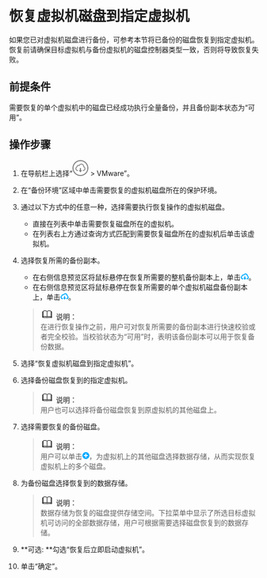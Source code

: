 # 恢复虚拟机磁盘到指定虚拟机<a name="cbr_03_0080"></a>

如果您已对虚拟机磁盘进行备份，可参考本节将已备份的磁盘恢复到指定虚拟机。恢复前请确保目标虚拟机与备份虚拟机的磁盘控制器类型一致，否则将导致恢复失败。

## 前提条件<a name="zh-cn_topic_0174656209_section65210034"></a>

需要恢复的单个虚拟机中的磁盘已经成功执行全量备份，并且备份副本状态为“可用”。

## 操作步骤<a name="zh-cn_topic_0174656209_section1370434492115"></a>

1.  在导航栏上选择“![](figures/icon-bigdownload.png)  \> VMware”。
2.  在“备份环境”区域中单击需要恢复的虚拟机磁盘所在的保护环境。
3.  通过以下方式中的任意一种，选择需要执行恢复操作的虚拟机磁盘。
    -   直接在列表中单击需要恢复磁盘所在的虚拟机。
    -   在列表右上方通过查询方式匹配到需要恢复磁盘所在的虚拟机后单击该虚拟机。

4.  选择恢复所需的备份副本。

    -   在右侧信息预览区将鼠标悬停在恢复所需要的整机备份副本上，单击![](figures/icon-download1.png)。
    -   在右侧信息预览区将鼠标悬停在恢复所需要的单个虚拟机磁盘备份副本上，单击![](figures/icon-download1.png)。

    >![](public_sys-resources/icon-note.gif) **说明：**   
    >在进行恢复操作之前，用户可对恢复所需要的备份副本进行快速校验或者完全校验。当校验状态为“可用”时，表明该备份副本可以用于恢复备份数据。  

5.  选择“恢复虚拟机磁盘到指定虚拟机”。
6.  选择备份磁盘恢复到的指定虚拟机。

    >![](public_sys-resources/icon-note.gif) **说明：**   
    >用户也可以选择将备份磁盘恢复到原虚拟机的其他磁盘上。  

7.  选择需要恢复的备份磁盘。

    >![](public_sys-resources/icon-note.gif) **说明：**   
    >用户可以单击![](figures/icon-adding.png)，为虚拟机上的其他磁盘选择数据存储，从而实现恢复虚拟机上的多个磁盘。  

8.  为备份磁盘选择恢复到的数据存储。

    >![](public_sys-resources/icon-note.gif) **说明：**   
    >数据存储为恢复的磁盘提供存储空间。下拉菜单中显示了所选目标虚拟机可访问的全部数据存储，用户可根据需要选择磁盘恢复到的数据存储。  

9.  **可选: **勾选“恢复后立即启动虚拟机”。
10. 单击“确定”。

